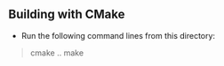 ## Building with CMake
- Run the following command lines from this directory:
> cmake ..
> make




